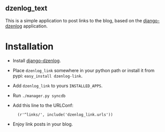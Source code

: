 dzenlog_text
------------

This is a simple application to post links to the blog, based on the
[django-dzenlog][] application.

Installation
============

* Install [django-dzenlog][].
* Place `dzenlog_link` somewhere in your python path or install it from pypi: `easy_install dzenlog-link`.
* Add `dzenlog_link` to yours `INSTALLED_APPS`.
* Run `./manager.py syncdb`
* Add this line to the URLConf:

        (r'^links/', include('dzenlog_link.urls'))

* Enjoy link posts in your blog.

[django-dzenlog]: http://github.com/svetlyak40wt/django-dzenlog
